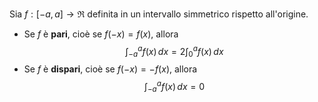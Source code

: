 Sia $f:[-a,a]\to\Re$ definita in un intervallo simmetrico rispetto all'origine.
- Se $f$ è **pari**, cioè se $f(-x)=f(x)$, allora
$$
\int_{-a}^af(x)  \, dx =2\int_{0}^a f(x) \, dx 
$$
- Se $f$ è **dispari**, cioè se $f(-x)=-f(x)$, allora
$$
\int_{-a}^af(x)  \, dx=0 
$$